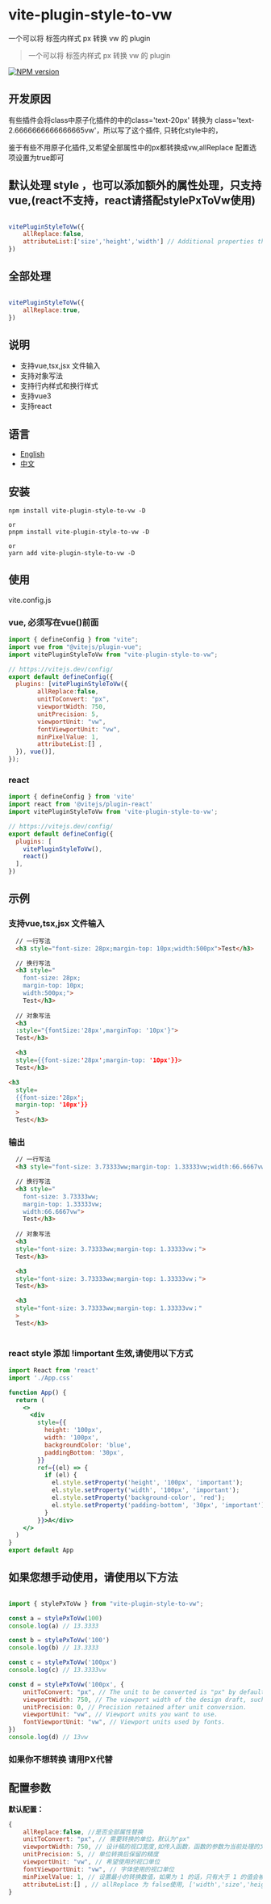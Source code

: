 
# vite-plugin-style-to-vw

一个可以将 标签内样式 px 转换 vw 的 plugin

> 一个可以将 标签内样式 px 转换 vw 的 plugin

[![NPM version](https://img.shields.io/npm/v/vite-plugin-style-to-vw.svg)](https://www.npmjs.com/package/vite-plugin-style-to-vw)


## 开发原因

有些插件会将class中原子化插件的中的class='text-20px' 转换为 class='text-2.6666666666666665vw'，所以写了这个插件,
只转化style中的，

鉴于有些不用原子化插件,又希望全部属性中的px都转换成vw,allReplace 配置选项设置为true即可

## 默认处理 style ，也可以添加额外的属性处理，只支持vue,(react不支持，react请搭配stylePxToVw使用)
```javascript

vitePluginStyleToVw({
    allReplace:false, 
    attributeList:['size','height','width'] // Additional properties that can be handled
})

```
## 全部处理
```javascript

vitePluginStyleToVw({
    allReplace:true, 
})
```

## 说明

- 支持vue,tsx,jsx 文件输入
- 支持对象写法
- 支持行内样式和换行样式
- 支持vue3
- 支持react

## 语言

- [English](https://github.com/cq112233/vite-plugin-style-to-vw/blob/master/README.md)
- [中文](https://github.com/cq112233/vite-plugin-style-to-vw/blob/master/README.zh-CN.md)


## 安装

```
npm install vite-plugin-style-to-vw -D

or
pnpm install vite-plugin-style-to-vw -D

or
yarn add vite-plugin-style-to-vw -D
```

## 使用 

vite.config.js

### vue, 必须写在vue()前面
```javascript
import { defineConfig } from "vite";
import vue from "@vitejs/plugin-vue";
import vitePluginStyleToVw from "vite-plugin-style-to-vw";

// https://vitejs.dev/config/
export default defineConfig({
  plugins: [vitePluginStyleToVw({
        allReplace:false, 
        unitToConvert: "px",
        viewportWidth: 750,
        unitPrecision: 5,
        viewportUnit: "vw",
        fontViewportUnit: "vw",
        minPixelValue: 1,
        attributeList:[] ,
  }), vue()],
});
```

### react 

```javascript
import { defineConfig } from 'vite'
import react from '@vitejs/plugin-react'
import vitePluginStyleToVw from 'vite-plugin-style-to-vw';

// https://vitejs.dev/config/
export default defineConfig({
  plugins: [
    vitePluginStyleToVw(),
    react()
  ],
})
```



## 示例

### 支持vue,tsx,jsx 文件输入
```html
  // 一行写法
  <h3 style="font-size: 28px;margin-top: 10px;width:500px">Test</h3>

  // 换行写法
  <h3 style="
    font-size: 28px;
    margin-top: 10px;
    width:500px;">
    Test</h3>
    
  // 对象写法
  <h3 
  :style="{fontSize:'28px',marginTop: '10px'}">
  Test</h3>

  <h3 
  style={{font-size:'28px';margin-top: '10px'}}>
  Test</h3>

<h3 
  style=
  {{font-size:'28px';
  margin-top: '10px'}}
  >
  Test</h3>
```

### 输出

```html
  // 一行写法
  <h3 style="font-size: 3.73333ww;margin-top: 1.33333vw;width:66.6667vw">Test</h3>

  // 换行写法
  <h3 style="
    font-size: 3.73333ww;
    margin-top: 1.33333vw;
    width:66.6667vw">
    Test</h3>
    
  // 对象写法
  <h3 
  style="font-size: 3.73333ww;margin-top: 1.33333vw；">
  Test</h3>

  <h3 
  style="font-size: 3.73333ww;margin-top: 1.33333vw；">
  Test</h3>

  <h3 
  style="font-size: 3.73333ww;margin-top: 1.33333vw；"
  >
  Test</h3>
  
```

### react style 添加 !important 生效,请使用以下方式
```jsx
import React from 'react'
import './App.css'

function App() {
  return (
    <>
      <div 
        style={{
          height: '100px',
          width: '100px',
          backgroundColor: 'blue',
          paddingBottom: '30px',
        }}
        ref={(el) => {
          if (el) {
            el.style.setProperty('height', '100px', 'important');
            el.style.setProperty('width', '100px', 'important');
            el.style.setProperty('background-color', 'red');
            el.style.setProperty('padding-bottom', '30px', 'important');
          }
        }}>A</div>
    </>
  )
}
export default App
```

## 如果您想手动使用，请使用以下方法
```javascript

import { stylePxToVw } from "vite-plugin-style-to-vw";

const a = stylePxToVw(100)
console.log(a) // 13.3333

const b = stylePxToVw('100')
console.log(b) // 13.3333

const c = stylePxToVw('100px')
console.log(c) // 13.3333vw

const d = stylePxToVw('100px', {
    unitToConvert: "px", // The unit to be converted is "px" by default.
    viewportWidth: 750, // The viewport width of the design draft, such as 
    unitPrecision: 0, // Precision retained after unit conversion.
    viewportUnit: "vw", // Viewport units you want to use.
    fontViewportUnit: "vw", // Viewport units used by fonts.
})
console.log(d) // 13vw

```


### 如果你不想转换 请用PX代替

## 配置参数

**默认配置：**

```javascript
{
    allReplace:false, //是否全部属性替换
    unitToConvert: "px", // 需要转换的单位，默认为"px"
    viewportWidth: 750, // 设计稿的视口宽度,如传入函数，函数的参数为当前处理的文件路径
    unitPrecision: 5, // 单位转换后保留的精度
    viewportUnit: "vw", // 希望使用的视口单位
    fontViewportUnit: "vw", // 字体使用的视口单位
    minPixelValue: 1, // 设置最小的转换数值，如果为 1 的话，只有大于 1 的值会被转换
    attributeList:[] , // allReplace 为 false使用, ['width','size','height']
}
```